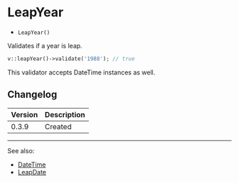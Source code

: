 # LeapYear

- `LeapYear()`

Validates if a year is leap.

```php
v::leapYear()->validate('1988'); // true
```

This validator accepts DateTime instances as well.

## Changelog

Version | Description
--------|-------------
  0.3.9 | Created

***
See also:

- [DateTime](DateTime.md)
- [LeapDate](LeapDate.md)
